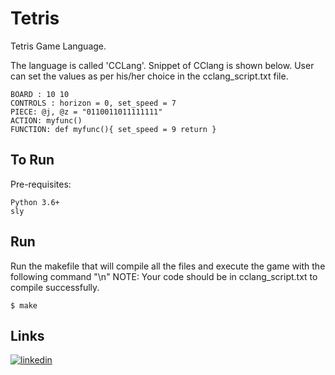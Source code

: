 # Tetris

Tetris Game Language.

The language is called 'CCLang'. Snippet of CClang is shown below. User can set the values as per his/her choice in the cclang_script.txt file.

```
BOARD : 10 10
CONTROLS : horizon = 0, set_speed = 7
PIECE: @j, @z = "0110011011111111"
ACTION: myfunc()
FUNCTION: def myfunc(){ set_speed = 9 return }
```

## To Run

Pre-requisites:

````
Python 3.6+
sly
````

## Run
Run the makefile that will compile all the files and execute the game with the following command "\n"
NOTE: Your code should be in cclang_script.txt to compile successfully.
````
$ make
````

## Links
[![linkedin](https://img.shields.io/badge/linkedin-0A66C2?style=for-the-badge&logo=linkedin&logoColor=white)](https://www.linkedin.com/in/dhairyagrawal/)

